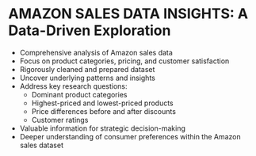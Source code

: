 # AMAZON SALES DATA INSIGHTS: A Data-Driven Exploration



  * Comprehensive analysis of Amazon sales data
  * Focus on product categories, pricing, and customer satisfaction
  * Rigorously cleaned and prepared dataset
  * Uncover underlying patterns and insights
  * Address key research questions:
    -  Dominant product categories
    - Highest-priced and lowest-priced products
    - Price differences before and after discounts
    - Customer ratings
  * Valuable information for strategic decision-making
  * Deeper understanding of consumer preferences within the Amazon sales dataset
